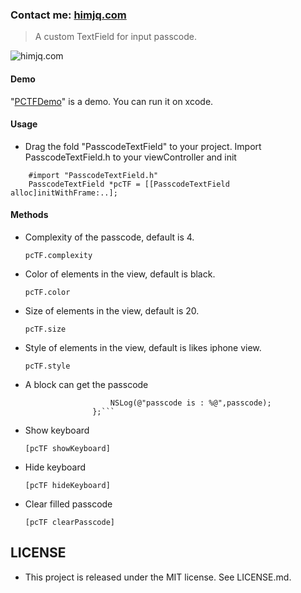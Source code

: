 ### Contact me: [himjq.com](http://himjq.com)

>A custom TextField for input passcode.

![himjq.com](http://ohe9u92g1.bkt.clouddn.com/20161130_himjq-1.gif)

#### Demo
"[PCTFDemo](https://github.com/JQ-miao/PasscodeTextField/tree/master/PCTFDemo)" is a demo. You can run it on xcode.

#### Usage
- Drag the fold "PasscodeTextField" to your project. Import PasscodeTextField.h to your viewController and init   
```
    #import "PasscodeTextField.h"
    PasscodeTextField *pcTF = [[PasscodeTextField alloc]initWithFrame:..];
```

#### Methods
- Complexity of the passcode, default is 4.

    `pcTF.complexity`

- Color of elements in the view, default is black.

    `pcTF.color`

- Size of elements in the view, default is 20.

    `pcTF.size`

- Style of elements in the view, default is likes iphone view.

    `pcTF.style`

- A block can get the passcode

    ```pcTF.getPasscode = ^(NSString *passcode,PasscodeTextField *pcTF){
                       NSLog(@"passcode is : %@",passcode);
                   };```
    
- Show keyboard

    `[pcTF showKeyboard]`

- Hide keyboard

    `[pcTF hideKeyboard]`

- Clear filled passcode

    `[pcTF clearPasscode]`

## LICENSE
- This project is released under the MIT license. See LICENSE.md.